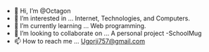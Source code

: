 - 👋 Hi, I’m @Octagon
- 👀 I’m interested in ... Internet, Technologies, and Computers. 
- 🌱 I’m currently learning ... Web programming. 
- 💞️ I’m looking to collaborate on ... A personal project -SchoolMug
- 📫 How to reach me ... Ugorji757@gmail.com

<!---
I have this flair for computers, technologies and the Internet! ✨ NOTE ✨ I don't stay a day without coding! 
Web development and back end Programming are my main concerns for now
--->
